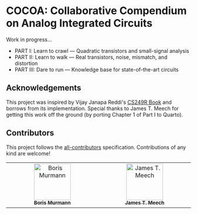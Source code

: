 # COCOA: Collaborative Compendium on Analog Integrated Circuits

Work in progress...

* PART I: Learn to crawl &mdash; Quadratic transistors and small-signal analysis
* PART II: Learn to walk &mdash; Real transistors, noise, mismatch, and distortion
* PART III: Dare to run &mdash; Knowledge base for state-of-the-art circuits

## Acknowledgements

This project was inspired by Vijay Janapa Reddi's [CS249R Book](https://github.com/harvard-edge/cs249r_book/tree/dev) and borrows from its implementation. Special thanks to James T. Meech for getting this work off the ground (by porting Chapter 1 of Part I to Quarto).

## Contributors

This project follows the [all-contributors](https://allcontributors.org) specification. Contributions of any kind are welcome!

<!-- ALL-CONTRIBUTORS-LIST:START - Do not remove or modify this section -->
<!-- prettier-ignore-start -->
<!-- markdownlint-disable -->
<table>
  <tbody>
    <tr>
      <td align="center" valign="top" width="20%"><a href="https://github.com/bmurmann"><img src="https://avatars.githubusercontent.com/bmurmann?s=100" width="100px;" alt="Boris Murmann"/><br /><sub><b>Boris Murmann</b></sub></a><br /></td>
      <td align="center" valign="top" width="20%"><a href="https://github.com/JamesTimothyMeech"><img src="https://avatars.githubusercontent.com/JamesTimothyMeech?s=100" width="100px;" alt="James T. Meech"/><br /><sub><b>James T. Meech</b></sub></a><br /></td>
    </tr>
  </tbody>
</table>

<!-- markdownlint-restore -->
<!-- prettier-ignore-end -->

<!-- ALL-CONTRIBUTORS-LIST:END -->